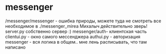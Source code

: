 # messenger
/messenger/messenger - ошибка природы, можете туда не смотреть
все необходимое в ./messenger_mirea
Михалыч действительно зверь! 
server.py собственно сервер :)
messenger/auth- клиентская часть
  clientui.py - окно самого мессенджера
  authui.py - авторизация
  messenger - вся логика в общем.. мне лень расписывать, что там написано
